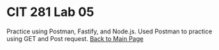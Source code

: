 # CIT 281 Lab 05
Practice using Postman, Fastify, and Node.js. Used Postman to practice using GET and Post request.
[Back to Main Page](https://erikakoopmans.github.io/)

